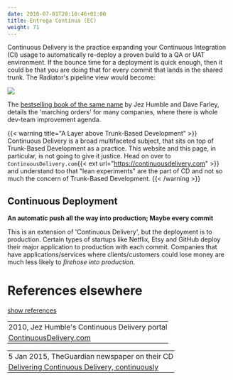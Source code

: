 ```yaml
---
date: 2016-07-01T20:10:46+01:00
title: Entrega Contínua (EC)
weight: 71
---
```


Continuous Delivery is the practice expanding your Continuous Integration (CI) usage to automatically
re-deploy a proven build to a QA or UAT environment. If the bounce time for a deployment is quick enough,
then it could be that you are doing that for every commit that lands in the shared trunk. The Radiator's pipeline view would 
become:

![](pipelines2.png)

The [bestselling book of the same name](/publications/index.html#continuous-delivery-july-27-2010) by Jez Humble and Dave Farley, 
details the 'marching orders' for many companies, where there is whole dev-team improvement agenda.

{{< warning title="A Layer above Trunk-Based Development" >}}
Continuous Delivery is a broad multifaceted subject, that sits on top of Trunk-Based Development as a practice. This
website and this page, in particular, is not going to give it justice. Head on over to 
`ContinuousDelivery.com`{{< ext url="https://continuousdelivery.com" >}} and understand too that "lean experiments" are the part 
of CD and not so much the concern of Trunk-Based Development.
{{< /warning >}}

## Continuous Deployment

**An automatic push all the way into production; Maybe every commit**

This is an extension of 'Continuous Delivery', but the deployment is to production. Certain types of startups like 
Netflix, Etsy and GitHub deploy their major application to production with each commit. Companies that have 
applications/services where  clients/customers could lose money are much less likely to *firehose into production*.

# References elsewhere

<a id="showHideRefs" href="javascript:toggleRefs();">show references</a>

<div>
    <table style="border: 0; box-shadow: none">
        <tr>
            <td style="padding: 2px" valign="top">2010, Jez Humble's Continuous Delivery portal</td>
        </tr>
        <tr>
            <td style="border-top: 0px; padding: 2px" valign="top"><a href="https://continuousdelivery.com/">ContinuousDelivery.com</a></td>
        </tr>
    </table>
    <table style="border: 0; box-shadow: none">
        <tr>
            <td style="padding: 2px" valign="top">5 Jan 2015, TheGuardian newspaper on their CD</td>
        </tr>
        <tr>
            <td style="border-top: 0px; padding: 2px" valign="top"><a href="https://www.theguardian.com/info/developer-blog/2015/jan/05/delivering-continuous-delivery-continuously">Delivering Continuous Delivery, continuously</a></td>
        </tr>
    </table>
</div>



